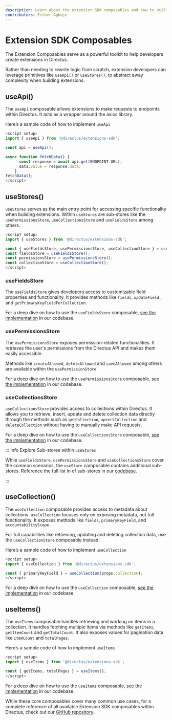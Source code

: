 ```yaml
---
description: Learn about the extension SDK composables and how to utilize them when developing custom extensions.
contributors: Esther Agbaje
---
```


# Extension SDK Composables

The Extension Composables serve as a powerful toolkit to help developers create extensions in Directus.

Rather than needing to rewrite logic from scratch, extension developers can leverage primitives like `useApi()` or
`useStores()`, to abstract away complexity when building extensions.

## useApi()

The `useApi` composable allows extensions to make requests to endpoints within Directus. It acts as a wrapper around the
axios library.

Here’s a sample code of how to implement `useApi`

```ts
<script setup>
import { useApi } from '@directus/extensions-sdk';

const api = useApi();

async function fetchData() {
      const response = await api.get(ENDPOINT-URL);
      data.value = response.data;
    }
fetchData();
</script>
```

## useStores()

`useStores` serves as the main entry point for accessing specific functionality when building extensions. Within
`useStores` are sub-stores like the `usePermissionsStore`, `useCollectionsStore` and `useFieldsStore` among others.

```ts
<script setup>
import { useStores } from '@directus/extensions-sdk';

const { useFieldsStore, usePermissionsStore, useCollectionStore } = useStores();
const fieldsStore = useFieldsStore();
const permissionsStore = usePermissionsStore();
const collectionStore = useCollectionStore();
</script>
```

### useFieldsStore

The `useFieldsStore` gives developers access to customizable field properties and functionality. It provides methods
like `fields`, `updateField` , and `getPrimaryKeyFieldForCollection`.

For a deep dive on how to use the `useFieldsStore` composable,
[see the implementation](https://github.com/directus/directus/blob/main/app/src/stores/fields.ts#L69) in our codebase.

### usePermissionsStore

The `usePermissionsStore` exposes permission-related functionalities. It retrieves the user's permissions from the
Directus API and makes them easily accessible.

Methods like `createAllowed`, `deleteAllowed` and `saveAllowed` among others are available within the
`usePermissionStore`.

For a deep dive on how to use the `usePermissionsStore` composable,
[see the implementation](https://www.notion.so/Extension-Composables-f2918516bd9a4c2180a1fc01e1a9f0f1?pvs=21) in our
codebase.

### useCollectionsStore

`useCollectionsStore` provides access to collections within Directus. It allows you to retrieve, insert, update and
delete collection data directly through the methods such as `getCollection`, `upsertCollection` and `deleteCollection`
without having to manually make API requests.

For a deep dive on how to use the `useCollectionsStore` composable,
[see the implementation](https://github.com/directus/directus/blob/main/app/src/stores/collections.ts#L16) in our
codebase.

::: info Explore Sub-stores within `useStores`

While `useFieldsStore`, `usePermissionsStore` and `useCollectionsStore` cover the common scenarios, the `useStore`
composable contains additional sub-stores. Reference the full list in of sub-stores in our
[codebase](https://github.com/directus/directus/blob/main/app/src/composables/use-system.ts).

:::

## useCollection()

The `useCollection` composable provides access to metadata about collections. `useCollection` focuses only on exposing
metadata, not full functionality. It exposes methods like `fields`, `primaryKeyField`, and `accountabilityScope.`

For full capabilities like retrieving, updating and deleting collection data, use the `useCollectionStore` composable
instead.

Here’s a sample code of how to implement `useCollection`

```ts
<script setup>
import { useCollection } from '@directus/extensions-sdk';

const { primaryKeyField } = useCollection(props.collection);
</script>
```

For a deep dive on how to use the `useCollection` composable,
[see the implementation](https://github.com/directus/directus/blob/main/packages/composables/src/use-collection.ts) in
our codebase.

## useItems()

The `useItems` composable handles retrieving and working on items in a collection. It handles fetching multiple items
via methods like `getItems`, `getItemCount` and `getTotalCount`. It also exposes values for pagination data like
`itemCount` and `totalPages`.

Here’s a sample code of how to implement `useItems`

```ts
<script setup>
import { useItems } from '@directus/extensions-sdk';

const { getItems, totalPages } = useItems();
</script>
```

For a deep dive on how to use the `useItems` composable,
[see the implementation](https://github.com/directus/directus/blob/main/packages/composables/src/use-items.ts#L39) in
our codebase.

While these core composables cover many common use cases, for a complete reference of all available Extension SDK
composables within Directus, check out our
[GitHub repository](https://github.com/directus/directus/blob/main/app/src/composables/use-system.ts).
